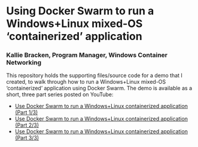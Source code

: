 # Using Docker Swarm to run a Windows+Linux mixed-OS ‘containerized’ application
### Kallie Bracken, Program Manager, Windows Container Networking

This repository holds the supporting files/source code for a demo that I created, to walk through how to run a Windows+Linux mixed-OS ‘containerized’ application using Docker Swarm. The demo is available as a short, three part series posted on YouTube:
- [Use Docker Swarm to run a Windows+Linux containerized application (Part 1/3)](https://www.youtube.com/watch?v=ZfMV5JmkWCY&t=170s)
- [Use Docker Swarm to run a Windows+Linux containerized application (Part 2/3)](https://www.youtube.com/watch?v=VbzwKbcC_Mg&t=406s)
- [Use Docker Swarm to run a Windows+Linux containerized application (Part 3/3)](https://www.youtube.com/watch?v=I9oDD78E_1E&t=354s)
